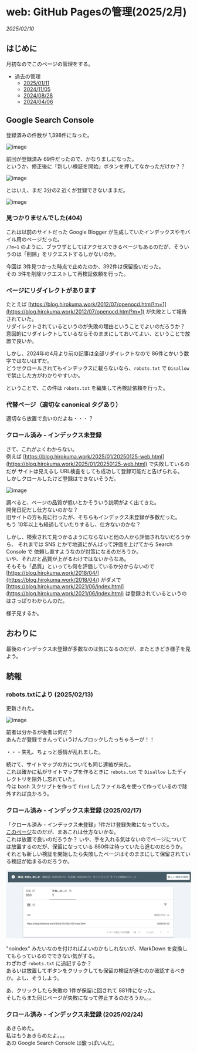# web: GitHub Pagesの管理(2025/2月)

_2025/02/10_

## はじめに

月初なのでこのページの管理をする。

* 過去の管理
  * [2025/01/11](/2025/01/20250111-web.html)
  * [2024/11/05](/2024/11/20241105-web.html)
  * [2024/08/28](/2024/08/20240828-ghp.html)
  * [2024/04/06](/2024/04/20240406-githubio.html)

## Google Search Console

登録済みの件数が 1,398件になった。

![image](images/20250210b-1.png)

前回が登録済み 69件だったので、かなりましになった。  
というか、修正後に「新しい検証を開始」ボタンを押してなかっただけか？？

![image](images/20250206a-3.png)

とはいえ、まだ 3分の2 近くが登録できないままだ。

![image](images/20250210b-2.png)

### 見つかりませんでした(404)

これは以前のサイトだった Google Blogger が生成していたインデックスやモバイル用のページだった。  
`/?m=1` のように、ブラウザとしてはアクセスできるページもあるのだが、そういうのは「削除」をリクエストするしかないのか。

今回は 3件見つかった時点で止めたのか、392件は保留扱いだった。  
その 3件を削除リクエストして再検証依頼を行った。

### ページにリダイレクトがあります

たとえば [https://blog.hirokuma.work/2012/07/openocd.html?m=1](https://blog.hirokuma.work/2012/07/openocd.html?m=1) が失敗として報告されていた。  
リダイレクトされているというのが失敗の理由ということでよいのだろうか？  
意図的にリダイレクトしているならそのままにしておいてよい、ということで放置で良いか。

しかし、2024年の4月より前の記事は全部リダイレクトなので 86件とかいう数字ではないはずだ。  
どうせクロールされてもインデックスに載らないなら、`robots.txt` で `Disallow` で禁止した方がわかりやすいか。

ということで、この件は `robots.txt` を編集して再検証依頼を行った。

### 代替ページ（適切な canonical タグあり）

適切なら放置で良いのだよね・・・？

### クロール済み - インデックス未登録

さて、これがよくわからない。  
例えば [https://blog.hirokuma.work/2025/01/20250125-web.html](https://blog.hirokuma.work/2025/01/20250125-web.html) で失敗しているのだが
サイトは見えるし URL検査をしても成功して登録可能だと告げられる。  
しかしクロールしたけど登録はできないそうだ。

![image](images/20250210b-3.png)

調べると、ページの品質が低いとかそういう説明がよく出てきた。  
開発日記だし仕方ないのかな？  
旧サイトの方も見に行ったが、そちらもインデックス未登録が多数だった。  
もう 10年以上も経過していたりするし、仕方ないのかな？

しかし、検索されて見つかるようにならないと他の人から評価されないだろうから、
それまでは SNS とかで地道にがんばって評価を上げてから Search Console で
依頼し直すようなのが対策になるのだろうか。  
いや、それだと品質が上がるわけではないからなあ。  
そもそも「品質」といっても何を評価しているか分からないので
[https://blog.hirokuma.work/2018/04/]{https://blog.hirokuma.work/2018/04/) がダメで [https://blog.hirokuma.work/2021/06/index.html](https://blog.hirokuma.work/2021/06/index.html) は登録されているというのはさっぱりわからんのだ。

様子見するか。

## おわりに

最後のインデックス未登録が多数なのは気になるのだが、またときどき様子を見よう。

## 続報

### robots.txtにより (2025/02/13)

更新された。

![image](images/20250210b-4.png)

前者は分かるが後者は何だ？  
あんたが登録できんっていうけんブロックしたっちゃろーが！！

・・・失礼、ちょっと感情が乱れました。

続けて、サイトマップの方についても同じ連絡が来た。  
これは確かに私がサイトマップを作るときに `robots.txt` で `Disallow` したディレクトリを除外し忘れていた。  
今は bash スクリプトを作って `find` したファイル名を使って作っているので除外すれば良かろう。

### クロール済み - インデックス未登録 (2025/02/17)

「クロール済み - インデックス未登録」1件だけ登録失敗になっていた。  
[このページ](https://blog.hirokuma.work/2024/10/20241031-and.html)なのだが、まあこれは仕方ないかな。  
これは放置で良いのだろうか？ 
いや、手を入れる気はないのでページについては放置するのだが、保留になっている 880件は待っていたら進むのだろうか。
それとも新しい検証を開始したら失敗したページはそのままにして保留されている検証が始まるのだろうか。

![image](images/20250210b-5.png)

"noindex" みたいなのを付ければよいのかもしれないが、MarkDown を変換してもらっているのでできない気がする。  
わざわざ `robots.txt` に追記するか？  
あるいは放置してボタンをクリックしても保留の検証が進むのか確認するべきか。よし、そうしよう。

あ、クリックしたら失敗の 1件が保留に回されて 881件になった。  
そしたらまた同じページが失敗になって停止するのだろうか。。。

### クロール済み - インデックス未登録 (2025/02/24)

あきらめた。  
私はもうあきらめたよ。。。  
あの Google Search Console は酸っぱいんだ。
